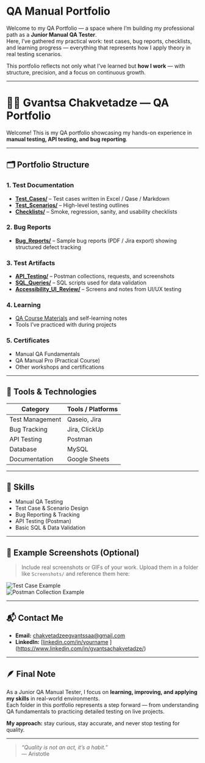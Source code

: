 # QA Manual Portfolio

Welcome to my QA Portfolio — a space where I’m building my professional path as a **Junior Manual QA Tester**.  
Here, I’ve gathered my practical work: test cases, bug reports, checklists, and learning progress — everything that represents how I apply theory in real testing scenarios.

This portfolio reflects not only what I’ve learned but **how I work** — with structure, precision, and a focus on continuous growth.

---

# 👩‍💻 Gvantsa Chakvetadze — QA Portfolio

Welcome! This is my QA portfolio showcasing my hands-on experience in **manual testing, API testing, and bug reporting**.  

---

## 🗂 Portfolio Structure

### 1. Test Documentation
- **[Test_Cases/](./Test_Cases)** – Test cases written in Excel / Qase / Markdown  
- **[Test_Scenarios/](./Test_Scenarios)** – High-level testing outlines  
- **[Checklists/](./Checklists)** – Smoke, regression, sanity, and usability checklists  

### 2. Bug Reports
- **[Bug_Reports/](./Bug_Reports)** – Sample bug reports (PDF / Jira export) showing structured defect tracking  

### 3. Test Artifacts
- **[API_Testing/](./API_Testing)** – Postman collections, requests, and screenshots  
- **[SQL_Queries/](./SQL_Queries)** – SQL scripts used for data validation  
- **[Accessibility_UI_Review/](./Accessibility_UI_Review)** – Screens and notes from UI/UX testing  

### 4. Learning
- [QA Course Materials](./Learning) and self-learning notes  
- Tools I’ve practiced with during projects  

### 5. Certificates
- Manual QA Fundamentals  
- QA Manual Pro (Practical Course)  
- Other workshops and certifications  

---

## 🧰 Tools & Technologies
| Category          | Tools / Platforms                     |
|------------------|--------------------------------------|
| Test Management   | Qaseio, Jira                          |
| Bug Tracking      | Jira, ClickUp                         |
| API Testing       | Postman                               |
| Database          | MySQL                                 |
| Documentation     | Google Sheets                         |

---

## 🎯 Skills
- Manual QA Testing  
- Test Case & Scenario Design  
- Bug Reporting & Tracking  
- API Testing (Postman)  
- Basic SQL & Data Validation  

---

## 📸 Example Screenshots (Optional)
> Include real screenshots or GIFs of your work. Upload them in a folder like `Screenshots/` and reference them here:  

![Test Case Example](./Screenshots/test_case_example.png)  
![Postman Collection Example](./Screenshots/postman_example.png)  

---

## 📬 Contact Me
- **Email:** chakvetadzeegvantssaa@gmail.com  
- **LinkedIn:** [[linkedin.com/in/yourname](https://linkedin.com/in/yourname)  ](https://www.linkedin.com/in/gvantsachakvetadze/)




---

## 🪶 Final Note

As a Junior QA Manual Tester, I focus on **learning, improving, and applying my skills** in real-world environments.  
Each folder in this portfolio represents a step forward — from understanding QA fundamentals to practicing detailed testing on live projects.

**My approach:** stay curious, stay accurate, and never stop testing for quality.

---

> *“Quality is not an act, it’s a habit.”*  
> — Aristotle

